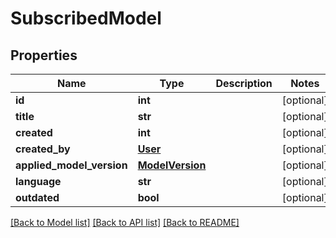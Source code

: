 # SubscribedModel

## Properties
Name | Type | Description | Notes
------------ | ------------- | ------------- | -------------
**id** | **int** |  | [optional] 
**title** | **str** |  | [optional] 
**created** | **int** |  | [optional] 
**created_by** | [**User**](User.md) |  | [optional] 
**applied_model_version** | [**ModelVersion**](ModelVersion.md) |  | [optional] 
**language** | **str** |  | [optional] 
**outdated** | **bool** |  | [optional] 

[[Back to Model list]](../README.md#documentation-for-models) [[Back to API list]](../README.md#documentation-for-api-endpoints) [[Back to README]](../README.md)


